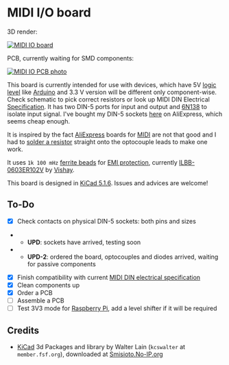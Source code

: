 # MIDI I/O board

3D render:

[![MIDI IO board](https://i.imgur.com/3CaKhEJ.png)](https://imgur.com/a/qws0TRt)

PCB, currently waiting for SMD components:

[![MIDI IO PCB photo](https://i.imgur.com/VaKc3Vo.jpg)](https://imgur.com/VaKc3Vo)

This board is currently intended for use with devices, which have 5V [logic level](https://en.wikipedia.org/wiki/Logic_level) like [Arduino](https://www.arduino.cc/) and 3.3 V version will be different only component-wise. Check schematic to pick correct resistors or look up MIDI DIN Electrical [Specification](https://www.midi.org/specifications-old/item/midi-din-electrical-specification).
It has two DIN-5 ports for input and output and [6N138](https://www.vishay.com/docs/83605/6n139.pdf) to isolate input signal.
I've bought my DIN-5 sockets [here](https://aliexpress.ru/item/32402564814.html) on AliExpress, which seems cheap enough.

It is inspired by the fact [AliExpress](http://aliexpress.com/) boards for [MIDI](https://en.wikipedia.org/wiki/MIDI) are not that good and I had to [solder a resistor](https://twitter.com/I_am_6r1d/status/1299311510662021120) straight onto the optocouple leads to make one work.

It uses `1k 100 mHz` [ferrite beads](https://article.murata.com/en-eu/article/basics-of-noise-countermeasures-lesson-4) for [EMI protection](https://en.wikipedia.org/wiki/Electromagnetic_interference), currently [ILBB-0603ER102V](https://static6.arrow.com/aropdfconversion/c4f424f1ec3f9ac2c3a4ec0c3df1e3ee2574f7a5/ilbb0603.pdf) by [Vishay](https://www.vishay.com/).

This board is designed in [KiCad 5.1.6](https://kicad-pcb.org/).
Issues and advices are welcome!

## To-Do

- [x] Check contacts on physical DIN-5 sockets: both pins and sizes
- - **UPD**: sockets have arrived, testing soon
- - **UPD-2**: ordered the board, optocouples and diodes arrived, waiting for passive components
- [x] Finish compatibility with current [MIDI DIN electrical specification](https://www.midi.org/specifications/item/midi-din-electrical-specification)
- [x] Clean components up
- [x] Order a PCB
- [ ] Assemble a PCB
- [ ] Test 3V3 mode for [Raspberry Pi](https://www.raspberrypi.org/), add a level shifter if it will be required

## Credits

* [KiCad](https://kicad-pcb.org/) 3d Packages and library by Walter Lain (`kcswalter` at `member.fsf.org`), downloaded at [Smisioto.No-IP.org](http://smisioto.no-ip.org/elettronica/kicad/kicad-en.htm)

